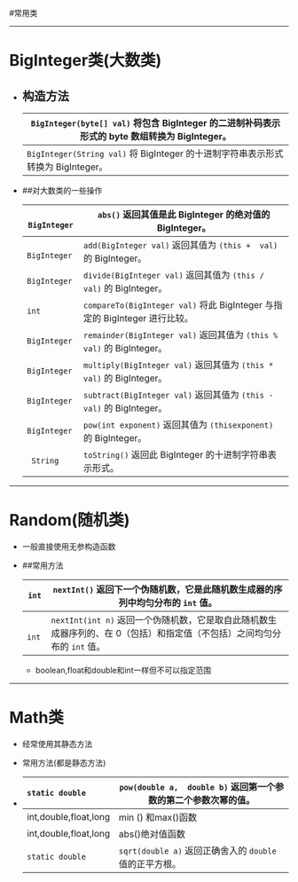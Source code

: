 #常用类

-----------------------

#	BigInteger类(大数类)

- ## 构造方法

  | `BigInteger(byte[] val)`       将包含  BigInteger  的二进制补码表示形式的 byte 数组转换为 BigInteger。 |
  | ------------------------------------------------------------ |
  | `BigInteger(String val)`        将 BigInteger 的十进制字符串表示形式转换为 BigInteger。 |

- ##对大数类的一些操作

  | ` BigInteger` | `abs()`        返回其值是此 BigInteger 的绝对值的 BigInteger。 |
  | ------------- | ------------------------------------------------------------ |
  | ` BigInteger` | `add(BigInteger val)`       返回其值为 `(this +  val)` 的 BigInteger。 |
  | `BigInteger`  | `divide(BigInteger val)`       返回其值为 `(this /  val)` 的 BigInteger。 |
  | `int`         | `compareTo(BigInteger val)`       将此 BigInteger 与指定的 BigInteger 进行比较。 |
  | `BigInteger`  | `remainder(BigInteger val)`       返回其值为 `(this %  val)` 的 BigInteger。 |
  | `BigInteger`  | `multiply(BigInteger val)`       返回其值为 `(this *  val)` 的 BigInteger。 |
  | `BigInteger`  | `subtract(BigInteger val)`       返回其值为 `(this -  val)` 的 BigInteger。 |
  | `BigInteger`  | `pow(int exponent)`        返回其值为 `(thisexponent)` 的 BigInteger。 |
  | ` String`     | `toString()`        返回此 BigInteger 的十进制字符串表示形式。 |

--------------

# Random(随机类)

- 一般直接使用无参构造函数

- ##常用方法

  | `int`  | `nextInt()`        返回下一个伪随机数，它是此随机数生成器的序列中均匀分布的 `int` 值。 |
  | ------ | ------------------------------------------------------------ |
  | ` int` | `nextInt(int n)`        返回一个伪随机数，它是取自此随机数生成器序列的、在 0（包括）和指定值（不包括）之间均匀分布的 `int`  值。 |

  - boolean,float和double和int一样但不可以指定范围

------------

# Math类

- 经常使用其静态方法

- 常用方法(都是静态方法)

- | `static double`       | `pow(double a,  double b)`       返回第一个参数的第二个参数次幂的值。 |
  | :-------------------- | ------------------------------------------------------------ |
  | int,double,float,long | min () 和max()函数                                           |
  | int,double,float,long | abs()绝对值函数                                              |
  | `static double`       | `sqrt(double a)`        返回正确舍入的 `double` 值的正平方根。 |